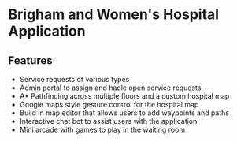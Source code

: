 # Brigham and Women's Hospital Application

## Features
- Service requests of various types
- Admin portal to assign and hadle open service requests
- A* Pathfinding across multiple floors and a custom hospital map
- Google maps style gesture control for the hospital map
- Build in map editor that allows users to add waypoints and paths
- Interactive chat bot to assist users with the application
- Mini arcade with games to play in the waiting room


